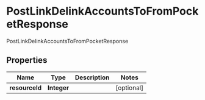

# PostLinkDelinkAccountsToFromPocketResponse

PostLinkDelinkAccountsToFromPocketResponse
## Properties

Name | Type | Description | Notes
------------ | ------------- | ------------- | -------------
**resourceId** | **Integer** |  |  [optional]



